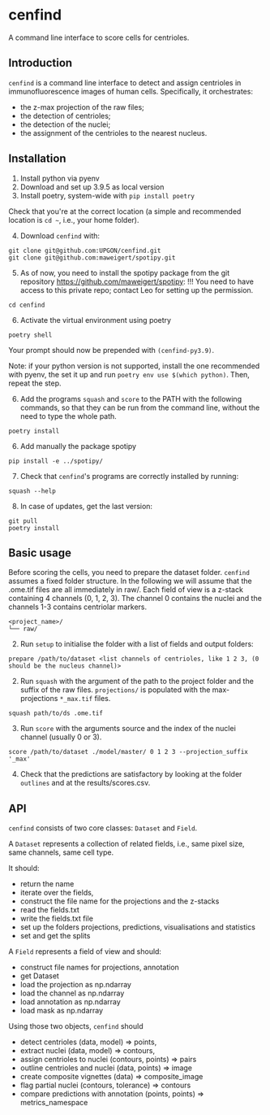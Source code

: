 # cenfind

A command line interface to score cells for centrioles.

## Introduction

`cenfind` is a command line interface to detect and assign centrioles in immunofluorescence images of human cells. Specifically, it orchestrates:

- the z-max projection of the raw files;
- the detection of centrioles;
- the detection of the nuclei;
- the assignment of the centrioles to the nearest nucleus.

## Installation
1. Install python via pyenv
2. Download and set up 3.9.5 as local version
3. Install poetry, system-wide with `pip install poetry`

Check that you're at the correct location (a simple and recommended location
is `cd ~`, i.e., your home folder).

4. Download `cenfind` with:

```shell
git clone git@github.com:UPGON/cenfind.git
git clone git@github.com:maweigert/spotipy.git
```

5. As of now, you need to install the spotipy package from the git repository https://github.com/maweigert/spotipy:
   !!! You need to have access to this private repo; contact Leo for setting up the permission.

```shell
cd cenfind
```
6. Activate the virtual environment using poetry
```shell
poetry shell
```
Your prompt should now be prepended with `(cenfind-py3.9)`.

Note: if your python version is not supported, install the one recommended with pyenv, the set it up and run `poetry env use $(which python)`. Then, repeat the step. 

6. Add the programs `squash` and `score` to the PATH with the following commands, so that they can be run from the command line, without the need to type the whole path.

```shell
poetry install
```

6. Add manually the package spotipy
```shell
pip install -e ../spotipy/
```

7. Check that `cenfind`'s programs are correctly installed by running:

```shell
squash --help
```

8. In case of updates, get the last version:

```shell
git pull
poetry install
```

## Basic usage
Before scoring the cells, you need to prepare the dataset folder. `cenfind` assumes a fixed folder structure. In the following we will assume that the .ome.tif files are all immediately in raw/. Each field of view is a z-stack containing 4 channels (0, 1, 2, 3). The channel 0 contains the nuclei and the channels 1-3 contains centriolar markers.
```text
<project_name>/
└── raw/
```
2. Run `setup` to initialise the folder with a list of fields and output folders:
```shell
prepare /path/to/dataset <list channels of centrioles, like 1 2 3, (0 should be the nucleus channel)>
```

2. Run `squash` with the argument of the path to the project folder and the suffix of the raw files. `projections/` is populated with the max-projections `*_max.tif` files.
```shell
squash path/to/ds .ome.tif
```

3. Run `score` with the arguments source and the index of the nuclei channel (usually 0 or 3).
```shell
score /path/to/dataset ./model/master/ 0 1 2 3 --projection_suffix '_max'
```

4. Check that the predictions are satisfactory by looking at the folder `outlines` and at the results/scores.csv.

## API

`cenfind` consists of two core classes: `Dataset` and `Field`.

A `Dataset` represents a collection of related fields, i.e., same pixel size, same channels, same cell type.

It should:
- return the name
- iterate over the fields,
- construct the file name for the projections and the z-stacks
- read the fields.txt
- write the fields.txt file
- set up the folders projections, predictions, visualisations and statistics
- set and get the splits

A `Field` represents a field of view and should:

- construct file names for projections, annotation
- get Dataset
- load the projection as np.ndarray
- load the channel as np.ndarray
- load annotation as np.ndarray
- load mask as np.ndarray

Using those two objects, `cenfind` should

- detect centrioles (data, model) => points,
- extract nuclei (data, model) => contours,
- assign centrioles to nuclei (contours, points) => pairs
- outline centrioles and nuclei (data, points) => image
- create composite vignettes (data) => composite_image
- flag partial nuclei (contours, tolerance) => contours
- compare predictions with annotation (points, points) => metrics_namespace
